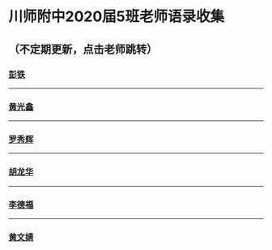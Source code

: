 # 川师附中2020届5班老师语录收集
## （不定期更新，点击老师跳转）

### [彭铁](/peter.html "peter") 
------
### [黄光鑫](/xin.html "guangxin")
------
### [罗秀辉](/luo.html "LUO")
------
### [胡龙华](/huae.html "huae")
------
### [李德福](/dove.html "dove")
------
### [黄文婧](/can.html "can")


